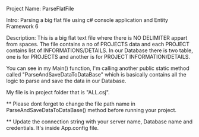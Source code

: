 Project Name: ParseFlatFile

Intro: Parsing a big flat file using c# console application and Entity Framework 6

Description:
  This is a big flat text file where there is NO DELIMITER appart from spaces. The file contains a no of PROJECTS data and each PROJECT contains list of INFORMATIONS/DETAILS.
  In our Database there is two table, one is for PROJECTS and another is for PROJECT INFORMATION/DETAILS.
  
  You can see in my Main() function, I'm calling another public static method called "ParseAndSaveDataToDataBase" which is basically contains all the logic to parse and save the data in our Database.
  
  My file is in project folder that is "ALL.csj".
  
  ** Please dont forget to change the file path name in ParseAndSaveDataToDataBase() method before running your project.
  
  ** Update the connection string with your server name, Database name and credentials. It's inside App.config file.
